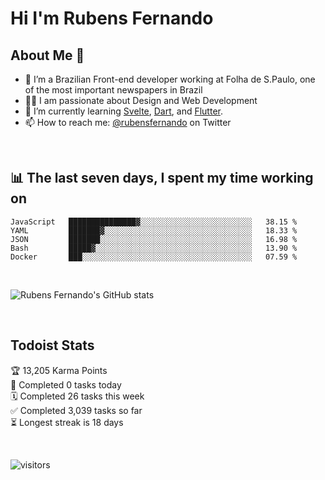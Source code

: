 # Hi I'm Rubens Fernando

## About Me 🚀

- 🌱 I’m a Brazilian Front-end developer working at Folha de S.Paulo, one of the most important newspapers in Brazil
- 👨‍💻 I am passionate about Design and Web Development
- 📖 I’m currently learning [Svelte](https://svelte.dev/), [Dart](https://dart.dev/), and [Flutter](https://flutter.dev/).
- 📫 How to reach me: [@rubensfernando](https://twitter.com/rubensfernando) on Twitter

<br />

## 📊 The last seven days, I spent my time working on

<!--START_SECTION:waka-->
```text
JavaScript   ███████████████▓░░░░░░░░░░░░░░░░░░░░░░░░░   38.15 % 
YAML         ███████▓░░░░░░░░░░░░░░░░░░░░░░░░░░░░░░░░░   18.33 % 
JSON         ███████░░░░░░░░░░░░░░░░░░░░░░░░░░░░░░░░░░   16.98 % 
Bash         █████▓░░░░░░░░░░░░░░░░░░░░░░░░░░░░░░░░░░░   13.90 % 
Docker       ███░░░░░░░░░░░░░░░░░░░░░░░░░░░░░░░░░░░░░░   07.59 % 
```
<!--END_SECTION:waka-->

<br />

![Rubens Fernando's GitHub stats](https://github-readme-stats.vercel.app/api?username=rubensfernando&show_icons=true&hide_border=true)

<br />

## Todoist Stats

<!-- TODO-IST:START -->
🏆  13,205 Karma Points           
🌸  Completed 0 tasks today           
🗓  Completed 26 tasks this week           
✅  Completed 3,039 tasks so far           
⏳  Longest streak is 18 days
<!-- TODO-IST:END -->

<br>

![visitors](https://visitor-badge.laobi.icu/badge?page_id=rubensfernando.rubensfernando)

